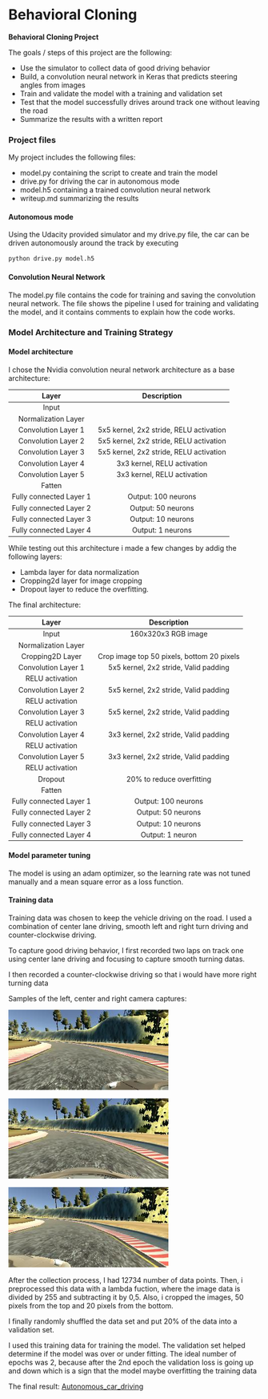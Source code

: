 # **Behavioral Cloning** 

**Behavioral Cloning Project**

The goals / steps of this project are the following:
* Use the simulator to collect data of good driving behavior
* Build, a convolution neural network in Keras that predicts steering angles from images
* Train and validate the model with a training and validation set
* Test that the model successfully drives around track one without leaving the road
* Summarize the results with a written report

### Project files

My project includes the following files:
* model.py containing the script to create and train the model
* drive.py for driving the car in autonomous mode
* model.h5 containing a trained convolution neural network 
* writeup.md summarizing the results

#### Autonomous mode
Using the Udacity provided simulator and my drive.py file, the car can be driven autonomously around the track by executing 
```sh
python drive.py model.h5
```

#### Convolution Neural Network

The model.py file contains the code for training and saving the convolution neural network. The file shows the pipeline I used for training and validating the model, and it contains comments to explain how the code works.


### Model Architecture and Training Strategy

#### Model architecture

I chose the Nvidia convolution neural network architecture as a base architecture:

| Layer 				 |     Description								| 
|:----------------------:|:--------------------------------------------:| 
| Input					 |												| 
| Normalization Layer	 |												| 
| Convolution Layer 1  	 | 5x5 kernel, 2x2 stride, RELU activation 		|
| Convolution Layer 2  	 | 5x5 kernel, 2x2 stride, RELU activation 		|
| Convolution Layer 3  	 | 5x5 kernel, 2x2 stride, RELU activation 		|
| Convolution Layer 4  	 | 3x3 kernel, RELU activation 					|
| Convolution Layer 5  	 | 3x3 kernel, RELU activation 					|
| Fatten				 |												|
| Fully connected Layer 1| Output: 100 neurons							|
| Fully connected Layer 2| Output: 50 neurons							|
| Fully connected Layer 3| Output: 10 neurons							|
| Fully connected Layer 4| Output: 1 neurons							|


While testing out this architecture i made a few changes by addig the following layers:

* Lambda layer for data normalization
* Cropping2d layer for image cropping 
* Dropout layer to reduce the overfitting.

The final architecture:

| Layer 				 |     Description								| 
|:----------------------:|:--------------------------------------------:| 
| Input					 | 160x320x3 RGB image 							| 
| Normalization Layer	 |  											|
| Cropping2D Layer		 | Crop image top 50 pixels, bottom 20 pixels 	| 
| Convolution Layer 1  	 | 5x5 kernel, 2x2 stride, Valid padding		|
| RELU activation 		 |												|
| Convolution Layer 2  	 | 5x5 kernel, 2x2 stride, Valid padding		|
| RELU activation 		 |												|
| Convolution Layer 3  	 | 5x5 kernel, 2x2 stride, Valid padding		|
| RELU activation 		 |												|
| Convolution Layer 4  	 | 3x3 kernel, 2x2 stride, Valid padding		|
| RELU activation 		 |												|
| Convolution Layer 5  	 | 3x3 kernel, 2x2 stride, Valid padding		|
| RELU activation 		 |												|
| Dropout 				 | 20% to reduce overfitting					|
| Fatten				 | 												|
| Fully connected Layer 1| Output: 100 neurons							|
| Fully connected Layer 2| Output: 50 neurons							|
| Fully connected Layer 3| Output: 10 neurons							|
| Fully connected Layer 4| Output: 1 neuron								|



#### Model parameter tuning

The model is using an adam optimizer, so the learning rate was not tuned manually and a mean square error as a loss function. 

#### Training data

Training data was chosen to keep the vehicle driving on the road. I used a combination of center lane driving, smooth left and right turn driving and counter-clockwise driving.

To capture good driving behavior, I first recorded two laps on track one using center lane driving and focusing to capture smooth turning datas.

I then recorded a counter-clockwise driving so that i would have more right turning data  

Samples of the left, center and right camera captures:

![left_image](./sample/left_2018_05_16_11_11_01_301.jpg)

![center_image](./sample/center_2018_05_16_11_11_01_301.jpg)

![right_image](./sample/right_2018_05_16_11_11_01_301.jpg)

After the collection process, I had 12734 number of data points. Then, i preprocessed this data with a lambda fuction, where the image data is divided by 255 and subtracting it by 0,5. Also, i cropped the images, 50 pixels from the top and 20 pixels from the bottom.

I finally randomly shuffled the data set and put 20% of the data into a validation set. 

I used this training data for training the model. The validation set helped determine if the model was over or under fitting. The ideal number of epochs was 2, because after the 2nd epoch the validation loss is going up and down which is a sign that the model maybe overfitting the training data

The final result:
[Autonomous_car_driving](https://youtu.be/Ye1l_cX-hd8)
